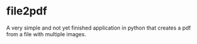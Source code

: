 # file2pdf
A very simple and not yet finished application in python that creates a pdf from a file with multiple images.
